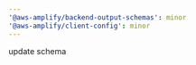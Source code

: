 ```yaml
---
'@aws-amplify/backend-output-schemas': minor
'@aws-amplify/client-config': minor
---
```


update schema
